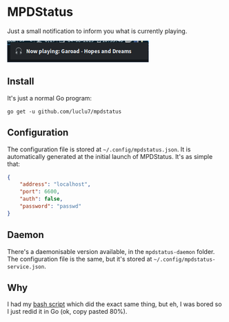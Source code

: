 # MPDStatus

Just a small notification to inform you what is currently playing.

![Screenshot](https://raw.githubusercontent.com/Luclu7/mpdstatus/master/screenshot.png)

## Install
It's just a normal Go program:
```
go get -u github.com/luclu7/mpdstatus
```

## Configuration
The configuration file is stored at `~/.config/mpdstatus.json`. It is automatically generated at the initial launch of MPDStatus. It's as simple that:
```json
{
	"address": "localhost",
	"port": 6600,
	"auth": false,
	"password": "passwd"
}
```

## Daemon
There's a daemonisable version available, in the `mpdstatus-daemon` folder. The configuration file is the same, but it's stored at `~/.config/mpdstatus-service.json`.

## Why
I had my [bash script](https://github.com/Luclu7/dotfiles/blob/master/i3/.config/i3/nowplaying.sh) which did the exact same thing, but eh, I was bored so I just redid it in Go (ok, copy pasted 80%).
